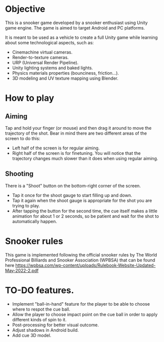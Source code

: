 # Objective
This is a snooker game developed by a snooker enthusiast using Unity game engine. The game is aimed to target Android and PC platforms.

It is meant to be used as a vehicle to create a full Unity game while learning about some technological aspects, such as:
- Cinemachine virtual cameras.
- Render-to-texture cameras.
- URP (Universal Render Pipeline).
- Unity lighting systems and baked lights.
- Physics materials properties (bounciness, friction...).
- 3D modeling and UV texture mapping using Blender.
# How to play
## Aiming
Tap and hold your finger (or mouse) and then drag it around to move the trajectory of the shot. Bear in mind there are two different areas of the screen to do this:
- Left half of the screen is for regular aiming.
- Right half of the screen is for finetuning. You will notice that the trajectory changes much slower than it does when using regular aiming.
## Shooting
There is a "Shoot" button on the bottom-right corner of the screen.
- Tap it once for the shoot gauge to start filling up and down.
- Tap it again when the shoot gauge is appropriate for the shot you are trying to play.
- After tapping the button for the second time, the cue itself makes a little animation for about 1 or 2 seconds, so be patient and wait for the shot to automatically happen.
# Snooker rules
This game is implemented following the official snooker rules by The World Professional Billiards and Snooker Association (WPBSA) that can be found here https://wpbsa.com/wp-content/uploads/Rulebook-Website-Updated-May-2022-2.pdf
# TO-DO features.
- Implement "ball-in-hand" feature for the player to be able to choose where to respot the cue ball.
- Allow the player to choose impact point on the cue ball in order to apply different kinds of spin to it.
- Post-processing for better visual outcome.
- Adjust shadows in Android build.
- Add cue 3D model.
